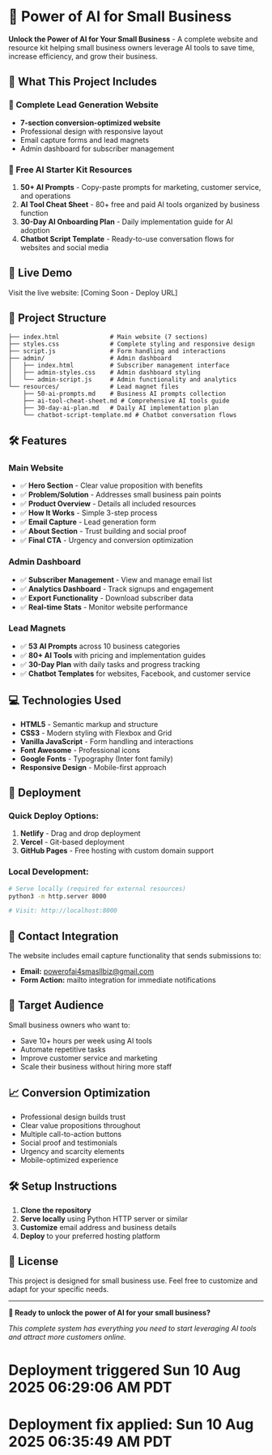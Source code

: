 # 🤖 Power of AI for Small Business

**Unlock the Power of AI for Your Small Business** - A complete website and resource kit helping small business owners leverage AI tools to save time, increase efficiency, and grow their business.

## 🎯 What This Project Includes

### 📧 Complete Lead Generation Website
- **7-section conversion-optimized website**
- Professional design with responsive layout
- Email capture forms and lead magnets
- Admin dashboard for subscriber management

### 🎁 Free AI Starter Kit Resources
1. **50+ AI Prompts** - Copy-paste prompts for marketing, customer service, and operations
2. **AI Tool Cheat Sheet** - 80+ free and paid AI tools organized by business function
3. **30-Day AI Onboarding Plan** - Daily implementation guide for AI adoption
4. **Chatbot Script Template** - Ready-to-use conversation flows for websites and social media

## 🚀 Live Demo

Visit the live website: [Coming Soon - Deploy URL]

## 📁 Project Structure

```
├── index.html              # Main website (7 sections)
├── styles.css              # Complete styling and responsive design
├── script.js               # Form handling and interactions
├── admin/                  # Admin dashboard
│   ├── index.html          # Subscriber management interface
│   ├── admin-styles.css    # Admin dashboard styling
│   └── admin-script.js     # Admin functionality and analytics
└── resources/              # Lead magnet files
    ├── 50-ai-prompts.md    # Business AI prompts collection
    ├── ai-tool-cheat-sheet.md # Comprehensive AI tools guide
    ├── 30-day-ai-plan.md   # Daily AI implementation plan
    └── chatbot-script-template.md # Chatbot conversation flows
```

## 🛠️ Features

### Main Website
- ✅ **Hero Section** - Clear value proposition with benefits
- ✅ **Problem/Solution** - Addresses small business pain points  
- ✅ **Product Overview** - Details all included resources
- ✅ **How It Works** - Simple 3-step process
- ✅ **Email Capture** - Lead generation form
- ✅ **About Section** - Trust building and social proof
- ✅ **Final CTA** - Urgency and conversion optimization

### Admin Dashboard
- ✅ **Subscriber Management** - View and manage email list
- ✅ **Analytics Dashboard** - Track signups and engagement
- ✅ **Export Functionality** - Download subscriber data
- ✅ **Real-time Stats** - Monitor website performance

### Lead Magnets
- ✅ **53 AI Prompts** across 10 business categories
- ✅ **80+ AI Tools** with pricing and implementation guides
- ✅ **30-Day Plan** with daily tasks and progress tracking
- ✅ **Chatbot Templates** for websites, Facebook, and customer service

## 💻 Technologies Used

- **HTML5** - Semantic markup and structure
- **CSS3** - Modern styling with Flexbox and Grid
- **Vanilla JavaScript** - Form handling and interactions
- **Font Awesome** - Professional icons
- **Google Fonts** - Typography (Inter font family)
- **Responsive Design** - Mobile-first approach

## 🚀 Deployment

### Quick Deploy Options:
1. **Netlify** - Drag and drop deployment
2. **Vercel** - Git-based deployment
3. **GitHub Pages** - Free hosting with custom domain support

### Local Development:
```bash
# Serve locally (required for external resources)
python3 -m http.server 8000

# Visit: http://localhost:8000
```

## 📧 Contact Integration

The website includes email capture functionality that sends submissions to:
- **Email:** powerofai4smasllbiz@gmail.com
- **Form Action:** mailto integration for immediate notifications

## 🎯 Target Audience

Small business owners who want to:
- Save 10+ hours per week using AI tools
- Automate repetitive tasks
- Improve customer service and marketing
- Scale their business without hiring more staff

## 📈 Conversion Optimization

- Professional design builds trust
- Clear value propositions throughout
- Multiple call-to-action buttons
- Social proof and testimonials
- Urgency and scarcity elements
- Mobile-optimized experience

## 🛠️ Setup Instructions

1. **Clone the repository**
2. **Serve locally** using Python HTTP server or similar
3. **Customize** email address and business details
4. **Deploy** to your preferred hosting platform

## 📝 License

This project is designed for small business use. Feel free to customize and adapt for your specific needs.

---

**🚀 Ready to unlock the power of AI for your small business?**

*This complete system has everything you need to start leveraging AI tools and attract more customers online.*
# Deployment triggered Sun 10 Aug 2025 06:29:06 AM PDT
# Deployment fix applied: Sun 10 Aug 2025 06:35:49 AM PDT
